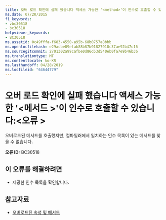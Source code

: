```yaml
---
title: 오버 로드 확인에 실패 했습니다 액세스 가능한 '<method>'이 인수로 호출할 수 있습니다.<error>
ms.date: 07/20/2015
f1_keywords:
- vbc30518
- bc30518
helpviewer_keywords:
- BC30518
ms.assetid: 0c49fffa-f683-4550-a95b-68b0757a8bbb
ms.openlocfilehash: e29acbe89efab88b87b91827918c37ae92b47c16
ms.sourcegitcommit: 2701302a99cafbe0d86d53d540eb0fa7e9b46b36
ms.translationtype: MT
ms.contentlocale: ko-KR
ms.lasthandoff: 04/28/2019
ms.locfileid: "64644779"
---
```

# <a name="overload-resolution-failed-because-no-accessible-method-can-be-called-with-these-argumentserror"></a>오버 로드 확인에 실패 했습니다 액세스 가능한 '\<메서드 >'이 인수로 호출할 수 있습니다:\<오류 >
오버로드된 메서드를 호출했지만, 컴파일러에서 일치하는 인수 목록이 있는 메서드를 찾을 수 없습니다.  
  
 **오류 ID:** BC30518  
  
## <a name="to-correct-this-error"></a>이 오류를 해결하려면  
  
- 제공한 인수 목록을 확인합니다.  
  
## <a name="see-also"></a>참고자료

- [오버로드된 속성 및 메서드](../../visual-basic/programming-guide/language-features/objects-and-classes/overloaded-properties-and-methods.md)
